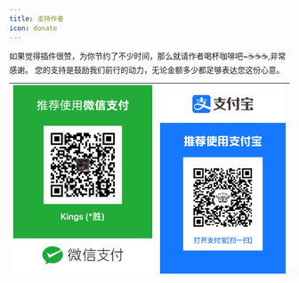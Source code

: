 ```yaml
---
title: 支持作者
icon: donate
---
```


如果觉得插件很赞，为你节约了不少时间，那么就请作者喝杯咖啡吧~☕☕☕,非常感谢。 您的支持是鼓励我们前行的动力，无论金额多少都足够表达您这份心意。


| ![微信](../.vuepress/public/img/pay/wechat.jpg) | ![支付宝](../.vuepress/public/img/pay/alipay.png) |
| --- | --- |
